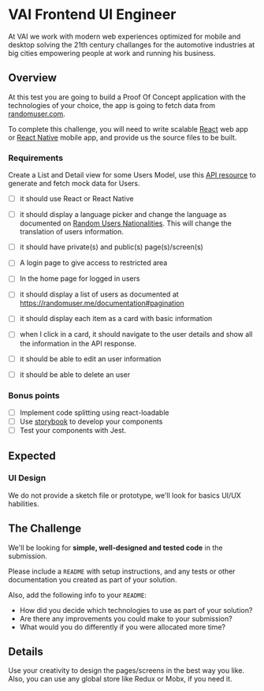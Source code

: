 # VAI Frontend UI Engineer

At VAI we work with modern web experiences optimized for mobile and desktop solving the 21th century challanges for the automotive industries at big cities empowering people at work and running his business.

## Overview

At this test you are going to build a Proof Of Concept application with the technologies of your choice, the app is going to fetch data from [randomuser.com](https://randomuser.me).

To complete this challenge, you will need to write scalable [React](https://facebook.github.io/react/) web app or [React Native](https://facebook.github.io/react-native/) mobile app, and provide us the source files to be built.

### Requirements

Create a List and Detail view for some Users Model, use this [API resource](https://randomuser.me/documentation) to generate and fetch mock data for Users. 
  
- [ ] it should use React or React Native
- [ ] it should display a language picker and change the language as documented on [Random Users Nationalities](https://randomuser.me/documentation#nationalities). This will change the translation of users information.
- [ ] it should have private(s) and public(s) page(s)/screen(s)
- [ ] A login page to give access to restricted area 
- [ ] In the home page for logged in users
- [ ] it should display a list of users as documented at https://randomuser.me/documentation#pagination
- [ ] it should display each item as a card with basic information
- [ ] when I click in a card, it should navigate to the user details and show all the information in the API response.
- [ ] it should be able to edit an user information
- [ ] it should be able to delete an user


### Bonus points
- [ ] Implement code splitting using react-loadable
- [ ] Use [storybook](https://github.com/storybooks/storybook) to develop your components
- [ ] Test your components with Jest.

## Expected

### UI Design

We do not provide a sketch file or prototype, we'll look for basics UI/UX habilities.

## The Challenge

We'll be looking for **simple, well-designed and tested code** in the submission.

Please include a `README` with setup instructions, and any tests or other documentation you created as part of your solution.

Also, add the following info to your `README`:

* How did you decide which technologies to use as part of your solution?
* Are there any improvements you could make to your submission?
* What would you do differently if you were allocated more time?

## Details

Use your creativity to design the pages/screens in the best way you like. Also, you can use any global store like Redux or Mobx, if you need it.
